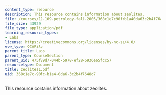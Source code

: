 ```yaml
---
content_type: resource
description: This resource contains information about zeolites.
file: /courses/12-109-petrology-fall-2005/368c1e7c90fcb1a40da63c2b4f7648d7_zeolites1.pdf
file_size: 43929
file_type: application/pdf
learning_resource_types:
- Labs
license: https://creativecommons.org/licenses/by-nc-sa/4.0/
ocw_type: OCWFile
parent_title: Labs
parent_type: CourseSection
parent_uid: 475f89d7-044b-5978-ef28-6936e65fcc57
resourcetype: Document
title: zeolites1.pdf
uid: 368c1e7c-90fc-b1a4-0da6-3c2b4f7648d7
---
```

This resource contains information about zeolites.